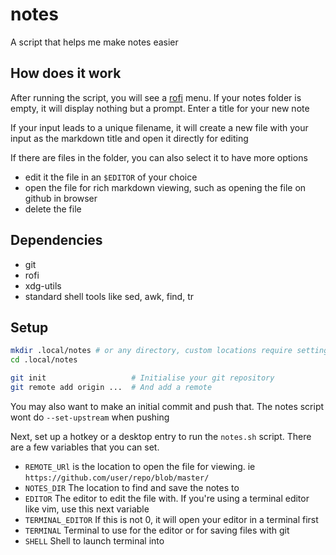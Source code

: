 # notes

A script that helps me make notes easier

## How does it work

After running the script, you will see a [rofi](https://github.com/davatorium/rofi) menu.
If your notes folder is empty, it will display nothing but a prompt. Enter a title for your new note

If your input leads to a unique filename, it will create a new file with your input as the markdown title
and open it directly for editing

If there are files in the folder, you can also select it to have more options
* edit it the file in an `$EDITOR` of your choice
* open the file for rich markdown viewing, such as opening the file on github in browser
* delete the file

## Dependencies

* git
* rofi
* xdg-utils
* standard shell tools like sed, awk, find, tr

## Setup

```sh
mkdir .local/notes # or any directory, custom locations require setting the $NOTES_DIR variable
cd .local/notes

git init                   # Initialise your git repository
git remote add origin ...  # And add a remote
```

You may also want to make an initial commit and push that.
The notes script wont do `--set-upstream` when pushing 

Next, set up a hotkey or a desktop entry to run the `notes.sh` script.
There are a few variables that you can set.

* `REMOTE_URl` is the location to open the file for viewing. ie `https://github.com/user/repo/blob/master/`
* `NOTES_DIR` The location to find and save the notes to
* `EDITOR` The editor to edit the file with. If you're using a terminal editor like vim, use this next variable
* `TERMINAL_EDITOR` If this is not 0, it will open your editor in a terminal first
* `TERMINAL` Terminal to use for the editor or for saving files with git
* `SHELL` Shell to launch terminal into
